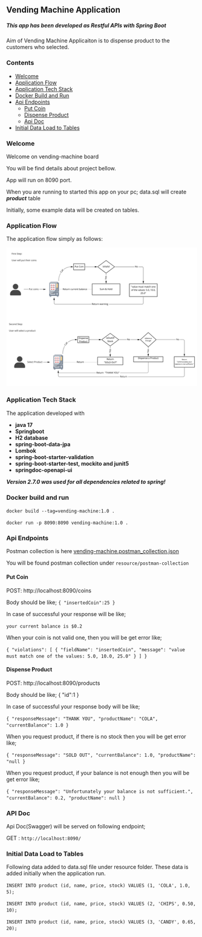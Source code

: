 
## Vending Machine Application

##### This app has been developed as Restful APIs with Spring Boot 

Aim of Vending Machine Applicaiton is to dispense product to the customers who selected.

### Contents 

- [Welcome](#welcome)
- [Application Flow](#application-flow-process)
- [Application Tech Stack](#application-tech-stack)
- [Docker Build and Run](#docker-build-and-run)
- [Api Endpoints](#api-endpoints)
  - [Put Coin](#put-coin)
  - [Dispense Product](#dispense-product)
  - [Api Doc](#api-doc)
- [Initial Data Load to Tables](#initial-data-load-to-tables)


### Welcome

Welcome on vending-machine board

You will be find details about project bellow.

App will run on 8090 port.

When you are running to started this app on your pc;
data.sql will create ***product*** table

Initially, some example data will be created on tables.

### Application Flow

The application flow simply as follows:

![img.png](src/main/resources/application-flow.png)

### Application Tech Stack

The application developed with 
- **java 17**
- **Springboot**
- **H2 database**
- **spring-boot-data-jpa**
- **Lombok**
- **spring-boot-starter-validation**
- **spring-boot-starter-test, mockito and junit5**
- **springdoc-openapi-ui** 

***Version 2.7.0 was used for all dependencies related to spring!***

### Docker build and run

`docker build --tag=vending-machine:1.0 .`

`docker run -p 8090:8090 vending-machine:1.0 .`


### Api Endpoints

Postman collection is here 
[vending-machine.postman_collection.json](https://github.com/atesibrahim/vending-machine/blob/master/src/main/resources/vending-machine.postman_collection.json)

You will be found postman collection under `resource/postman-collection`

#### Put Coin

POST: http://localhost:8090/coins

Body should be like;
`{
"insertedCoin":25
}`

In case of successful your response will be like;

`your current balance is $0.2`

When your coin is not valid one, then you will be get error like;

`{
"violations": [
{
"fieldName": "insertedCoin",
"message": "value must match one of the values: 5.0, 10.0, 25.0"
}
]
}`

#### Dispense Product

POST: http://localhost:8090/products

Body should be like;
{
"id":1
}

In case of successful your response body will be like;

`{
"responseMessage": "THANK YOU",
"productName": "COLA",
"currentBalance": 1.0
}`

When you request product, if there is no stock then you will be get error like;

`{
"responseMessage": "SOLD OUT",
"currentBalance": 1.0,
"productName": "null
}`

When you request product, if your balance is not enough then you will be get error like;

`{
"responseMessage": "Unfortunately your balance is not sufficient.",
"currentBalance": 0.2,
"productName": null
}`


### API Doc

Api Doc(Swagger) will be served on following endpoint;

GET : `http://localhost:8090/`


### Initial Data Load to Tables

Following data added to data.sql file under resource folder. These data is added initially when the application run.

`INSERT INTO product (id, name, price, stock) VALUES (1, 'COLA', 1.0, 5);`

`INSERT INTO product (id, name, price, stock) VALUES (2, 'CHIPS', 0.50, 10);`

`INSERT INTO product (id, name, price, stock) VALUES (3, 'CANDY', 0.65, 20);`
